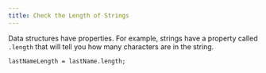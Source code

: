 ```yaml
---
title: Check the Length of Strings
---
```

Data structures have properties. For example, strings have a property called `.length` that will tell you how many characters are in the string.

    lastNameLength = lastName.length;